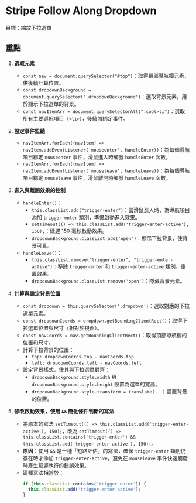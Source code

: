 # Stripe Follow Along Dropdown

目標：縮放下拉選單

## 重點

1. **選取元素**
   - `const nav = document.querySelector("#top")`：取得頂部導航欄元素，供後續計算位置。
   - `const dropdownBackground = document.querySelector(".dropdownBackground")`：選取背景元素，用於顯示下拉選單的背景。
   - `const navItemArr = document.querySelectorAll(".cool>li")`：選取所有主要導航項目（`<li>`），後續將綁定事件。

2. **設定事件監聽**
   - `navItemArr.forEach((navItem) => navItem.addEventListener('mouseenter', handleEnter))`：為每個導航項目綁定 `mouseenter` 事件，滑鼠進入時觸發 `handleEnter` 函數。
   - `navItemArr.forEach((navItem) => navItem.addEventListener('mouseleave', handleLeave))`：為每個導航項目綁定 `mouseleave` 事件，滑鼠離開時觸發 `handleLeave` 函數。

3. **進入與離開效果的控制**
   - `handleEnter()`：
     - `this.classList.add("trigger-enter")`：當滑鼠進入時，為導航項目添加 `trigger-enter` 類別，準備啟動進入效果。
     - `setTimeout(() => this.classList.add('trigger-enter-active'), 150);`：延遲 150 毫秒啟動效果。
     - `dropdownBackground.classList.add('open')`：顯示下拉背景，使背景可見。
   - `handleLeave()`：
     - `this.classList.remove("trigger-enter", "trigger-enter-active")`：移除 `trigger-enter` 和 `trigger-enter-active` 類別，重置效果。
     - `dropdownBackground.classList.remove('open')`：隱藏背景元素。

4. **計算與設定背景位置**
   - `const dropdown = this.querySelector('.dropdown')`：選取對應的下拉選單元素。
   - `const dropdownCoords = dropdown.getBoundingClientRect()`：取得下拉選單位置與尺寸（相對於視窗）。
   - `const navCoords = nav.getBoundingClientRect()`：取得頂部導航欄的位置和尺寸。
   - 計算下拉背景的位置：
     - `top: dropdownCoords.top - navCoords.top`
     - `left: dropdownCoords.left - navCoords.left`
   - 設定背景樣式，使其與下拉選單對齊：
     - `dropdownBackground.style.width` 與 `dropdownBackground.style.height` 設置為選單的寬高。
     - `dropdownBackground.style.transform = translate(...)` 設置背景的位置。

5. **修改啟動效果，使用 `&&` 簡化條件判斷的寫法**
   - 將原本的寫法 `setTimeout(() => this.classList.add('trigger-enter-active'), 150);`，改為 `setTimeout(() => this.classList.contains('trigger-enter') && this.classList.add('trigger-enter-active'), 150);`。
   - **原因**：使用 `&&` 是一種「短路評估」的寫法，確保 `trigger-enter` 類別仍存在時才添加 `trigger-enter-active`，避免在 `mouseleave` 事件快速觸發時產生延遲執行的錯誤效果。
   - 這種寫法相當於：
     ```javascript
     if (this.classList.contains('trigger-enter')) {
       this.classList.add('trigger-enter-active');
     }
     ```